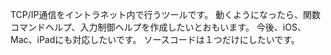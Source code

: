 TCP/IP通信をイントラネット内で行うツールです。
動くようになったら、関数コマンドヘルプ、入力制御ヘルプを作成したいとおもいます。
今後、iOS、Mac、iPadにも対応したいです。
ソースコードは１つだけにしたいです。
